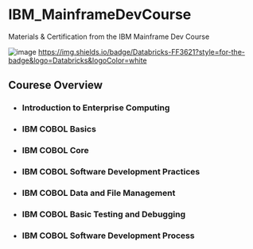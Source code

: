 # IBM_MainframeDevCourse
Materials & Certification from the IBM Mainframe Dev Course

![image](https://github.com/ssoehdata/IBM_MainframeDevCourse_COBOL/assets/150803481/17efd039-1dc8-43f1-843d-9f99e88f18db)   	https://img.shields.io/badge/Databricks-FF3621?style=for-the-badge&logo=Databricks&logoColor=white


## Courese Overview 
### <ul><li>Introduction to Enterprise Computing</ul></li>
### <ul><li>IBM COBOL Basics</ul></li> 
### <ul><li>IBM COBOL Core</ul></li>
### <ul><li>IBM COBOL Software Development Practices</ul></li>
### <ul><li>IBM COBOL Data and File Management</ul></li>
### <ul><li>IBM COBOL Basic Testing and Debugging</ul></li>
### <ul><li>IBM COBOL Software Development Process</ul></li>

